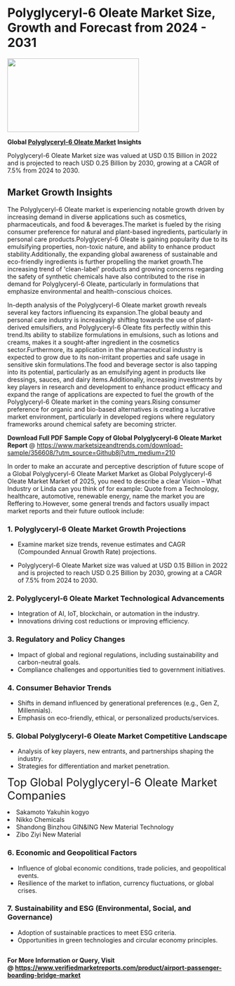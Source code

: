 <H1>Polyglyceryl-6 Oleate Market Size, Growth and Forecast from 2024 - 2031</H1><img class="aligncenter size-medium wp-image-584254" src="https://thirdeyenews.in/wp-content/uploads/2024/09/Global-Market-Research-300x168.jpeg" alt="" width="300" height="168" /><p><strong>Global&nbsp;<a href="https://www.marketsizeandtrends.com/download-sample/356608/?utm_source=Github8j?utm_medium=210">Polyglyceryl-6 Oleate Market</a> Insights</strong></p><p>Polyglyceryl-6 Oleate Market size was valued at USD 0.15 Billion in 2022 and is projected to reach USD 0.25 Billion by 2030, growing at a CAGR of 7.5% from 2024 to 2030.</p><p><h2>Market Growth Insights</h2> <p>The Polyglyceryl-6 Oleate market is experiencing notable growth driven by increasing demand in diverse applications such as cosmetics, pharmaceuticals, and food & beverages.The market is fueled by the rising consumer preference for natural and plant-based ingredients, particularly in personal care products.Polyglyceryl-6 Oleate is gaining popularity due to its emulsifying properties, non-toxic nature, and ability to enhance product stability.Additionally, the expanding global awareness of sustainable and eco-friendly ingredients is further propelling the market growth.The increasing trend of 'clean-label' products and growing concerns regarding the safety of synthetic chemicals have also contributed to the rise in demand for Polyglyceryl-6 Oleate, particularly in formulations that emphasize environmental and health-conscious choices.</p> <p>In-depth analysis of the Polyglyceryl-6 Oleate market growth reveals several key factors influencing its expansion.The global beauty and personal care industry is increasingly shifting towards the use of plant-derived emulsifiers, and Polyglyceryl-6 Oleate fits perfectly within this trend.Its ability to stabilize formulations in emulsions, such as lotions and creams, makes it a sought-after ingredient in the cosmetics sector.Furthermore, its application in the pharmaceutical industry is expected to grow due to its non-irritant properties and safe usage in sensitive skin formulations.The food and beverage sector is also tapping into its potential, particularly as an emulsifying agent in products like dressings, sauces, and dairy items.Additionally, increasing investments by key players in research and development to enhance product efficacy and expand the range of applications are expected to fuel the growth of the Polyglyceryl-6 Oleate market in the coming years.Rising consumer preference for organic and bio-based alternatives is creating a lucrative market environment, particularly in developed regions where regulatory frameworks around chemical safety are becoming stricter.</p> <p><span class=""><strong>Download Full PDF Sample Copy of Global Polyglyceryl-6 Oleate Market Report</strong> @ <a href="https://www.marketsizeandtrends.com/download-sample/356608/?utm_source=Github8j?utm_medium=210" target="_blank">https://www.marketsizeandtrends.com/download-sample/356608/?utm_source=Github8j?utm_medium=210</a></span></p><p>In order to make an accurate and perceptive description of future scope of a Global&nbsp;Polyglyceryl-6 Oleate Market Market as Global&nbsp;Polyglyceryl-6 Oleate Market Market of 2025, you need to describe a clear Vision &ndash; What Industry or Linda can you think of for example: Quote from a Technology, healthcare, automotive, renewable energy, name the market you are Reffering to.However, some general trends and factors usually impact market reports and their future outlook include:</p><h3>1.&nbsp;<strong>Polyglyceryl-6 Oleate Market Growth Projections</strong></h3><ul><li>Examine market size trends, revenue estimates and CAGR (Compounded Annual Growth Rate) projections.</li><li><p>Polyglyceryl-6 Oleate Market size was valued at USD 0.15 Billion in 2022 and is projected to reach USD 0.25 Billion by 2030, growing at a CAGR of 7.5% from 2024 to 2030.</p></li></ul><h3>2.&nbsp;<strong>Polyglyceryl-6 Oleate Market Technological Advancements</strong></h3><ul><li>Integration of AI, IoT, blockchain, or automation in the industry.</li><li>Innovations driving cost reductions or improving efficiency.</li></ul><h3>3.&nbsp;<strong>Regulatory and Policy Changes</strong></h3><ul><li>Impact of global and regional regulations, including sustainability and carbon-neutral goals.</li><li>Compliance challenges and opportunities tied to government initiatives.</li></ul><h3>4.&nbsp;<strong>Consumer Behavior Trends</strong></h3><ul><li>Shifts in demand influenced by generational preferences (e.g., Gen Z, Millennials).</li><li>Emphasis on eco-friendly, ethical, or personalized products/services.</li></ul><h3>5.&nbsp;<strong>Global Polyglyceryl-6 Oleate Market Competitive Landscape</strong></h3><ul><li>Analysis of key players, new entrants, and partnerships shaping the industry.</li><li>Strategies for differentiation and market penetration.</li></ul><p data-pm-slice="1 1 []"><span style="color: inherit; font-family: inherit; font-size: 25px;">Top Global Polyglyceryl-6 Oleate Market Companies</span></p><div class="" data-test-id=""><p><li>Sakamoto Yakuhin kogyo</li><li> Nikko Chemicals</li><li> Shandong Binzhou GIN&ING New Material Technology</li><li> Zibo Ziyi New Material</li></p></div><h3>6.&nbsp;<strong>Economic and Geopolitical Factors</strong></h3><ul><li>Influence of global economic conditions, trade policies, and geopolitical events.</li><li>Resilience of the market to inflation, currency fluctuations, or global crises.</li></ul><h3>7.&nbsp;<strong>Sustainability and ESG (Environmental, Social, and Governance)</strong></h3><ul><li>Adoption of sustainable practices to meet ESG criteria.</li><li>Opportunities in green technologies and circular economy principles.</li></ul><h2><strong style="font-size: 14px;">For More Information or Query, Visit @&nbsp;</strong><a style="background-color: #ffffff; font-size: 14px;" href="https://www.marketsizeandtrends.com/report/polyglyceryl-6-oleate-market/" target="_blank">https://www.verifiedmarketreports.com/product/airport-passenger-boarding-bridge-market</a></h2>